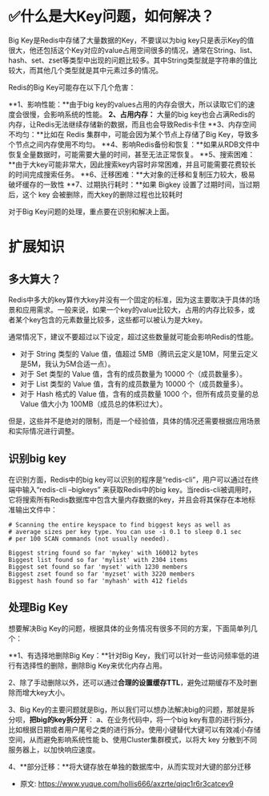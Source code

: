 # ✅什么是大Key问题，如何解决？
<!--page header-->

Big Key是Redis中存储了大量数据的Key，不要误以为big key只是表示Key的值很大，他还包括这个Key对应的value占用空间很多的情况，通常在String、list、hash、set、zset等类型中出现的问题比较多。其中String类型就是字符串的值比较大，而其他几个类型就是其中元素过多的情况。

Redis的Big Key可能存在以下几个危害：

**1、影响性能：**由于big key的values占用的内存会很大，所以读取它们的速度会很慢，会影响系统的性能。
**2、占用内存：** 大量的big key也会占满Redis的内存，让Redis无法继续存储新的数据，而且也会导致Redis卡住
**3、内存空间不均匀：**比如在 Redis 集群中，可能会因为某个节点上存储了Big Key，导致多个节点之间内存使用不均匀。
**4、影响Redis备份和恢复：**如果从RDB文件中恢复全量数据时，可能需要大量的时间，甚至无法正常恢复。
**5、搜索困难：**由于大key可能非常大，因此搜索key内容时非常困难，并且可能需要花费较长的时间完成搜索任务。
**6、迁移困难：**大对象的迁移和复制压力较大，极易破坏缓存的一致性
**7、过期执行耗时：**如果 Bigkey 设置了过期时间，当过期后，这个 key 会被删除，而大key的删除过程也比较耗时

对于Big Key问题的处理，重点要在识别和解决上面。

<a name="lX8Yy"></a>
# 扩展知识

<a name="gqeIO"></a>
## 多大算大？

Redis中多大的key算作大key并没有一个固定的标准，因为这主要取决于具体的场景和应用需求。一般来说，如果一个key的value比较大，占用的内存比较多，或者某个key包含的元素数量比较多，这些都可以被认为是大key。

通常情况下，建议不要超过以下设定，超过这些数量就可能会影响Redis的性能。

- 对于 String 类型的 Value 值，值超过 5MB（腾讯云定义是10M，阿里云定义是5M，我认为5M合适一点）。
- 对于 Set 类型的 Value 值，含有的成员数量为 10000 个（成员数量多）。
- 对于 List 类型的 Value 值，含有的成员数量为 10000 个（成员数量多）。
- 对于 Hash 格式的 Value 值，含有的成员数量 1000 个，但所有成员变量的总 Value 值大小为 100MB（成员总的体积过大）。

但是，这些并不是绝对的限制，而是一个经验值，具体的情况还需要根据应用场景和实际情况进行调整。

<a name="N9HDv"></a>
## 识别big key

在识别方面，Redis中的big key可以识别的程序是“redis-cli”，用户可以通过在终端中输入“redis-cli –bigkeys” 来获取Redis中的big key。当redis-cli被调用时，它将搜索所有Redis数据库中包含大量内存数据的key，并且会将其保存在本地标准输出文件中：

```
# Scanning the entire keyspace to find biggest keys as well as
# average sizes per key type. You can use -i 0.1 to sleep 0.1 sec
# per 100 SCAN commands (not usually needed).

Biggest string found so far 'mykey' with 160012 bytes
Biggest list found so far 'mylist' with 2304 items
Biggest set found so far 'myset' with 1230 members
Biggest zset found so far 'myzset' with 3220 members
Biggest hash found so far 'myhash' with 412 fields
```

<a name="bVvak"></a>
## 处理Big Key

想要解决Big Key的问题，根据具体的业务情况有很多不同的方案，下面简单列几个：

**1、有选择地删除Big Key：**针对Big Key，我们可以针对一些访问频率低的进行有选择性的删除，删除Big Key来优化内存占用。

2、除了手动删除以外，还可以通过**合理的设置缓存TTL**，避免过期缓存不及时删除而增大key大小。

3、Big Key的主要问题就是Big，所以我们可以想办法解决big的问题，那就是拆分呗，**把big的key拆分开**：
a、在业务代码中，将一个big key有意的进行拆分，比如根据日期或者用户尾号之类的进行拆分。使用小键替代大键可以有效减小存储空间，从而避免影响系统性能
b、使用Cluster集群模式，以将大 key 分散到不同服务器上，以加快响应速度。

4、**部分迁移：**将大键存放在单独的数据库中，从而实现对大键的部分迁移



<!--page footer-->
- 原文: <https://www.yuque.com/hollis666/axzrte/qiqc1r6r3catcev9>